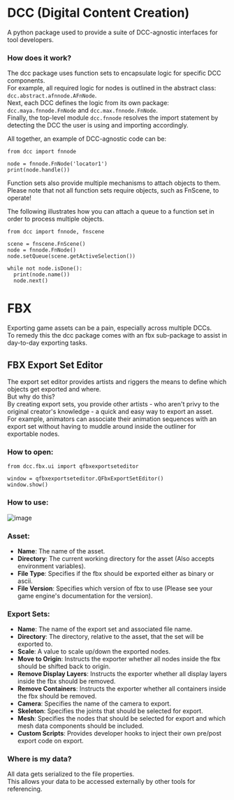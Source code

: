 # DCC (Digital Content Creation)
A python package used to provide a suite of DCC-agnostic interfaces for tool developers.

### How does it work?
The dcc package uses function sets to encapsulate logic for specific DCC components.  
For example, all required logic for nodes is outlined in the abstract class: ```dcc.abstract.afnnode.AFnNode```.  
Next, each DCC defines the logic from its own package: ```dcc.maya.fnnode.FnNode``` and ```dcc.max.fnnode.FnNode```.  
Finally, the top-level module ```dcc.fnnode``` resolves the import statement by detecting the DCC the user is using and importing accordingly.  

All together, an example of DCC-agnostic code can be:  
```
from dcc import fnnode

node = fnnode.FnNode('locator1')
print(node.handle())
```

Function sets also provide multiple mechanisms to attach objects to them.  
Please note that not all function sets require objects, such as FnScene, to operate!  

The following illustrates how you can attach a queue to a function set in order to process multiple objects.   
```
from dcc import fnnode, fnscene

scene = fnscene.FnScene()
node = fnnode.FnNode()
node.setQueue(scene.getActiveSelection())

while not node.isDone():
  print(node.name())
  node.next()
```

# FBX
Exporting game assets can be a pain, especially across multiple DCCs.  
To remedy this the dcc package comes with an fbx sub-package to assist in day-to-day exporting tasks.  

## FBX Export Set Editor
The export set editor provides artists and riggers the means to define which objects get exported and where.  
But why do this?  
By creating export sets, you provide other artists - who aren't privy to the original creator's knowledge - a quick and easy way to export an asset.  
For example, animators can associate their animation sequences with an export set without having to muddle around inside the outliner for exportable nodes. 

### How to open:

```
from dcc.fbx.ui import qfbxexportseteditor

window = qfbxexportseteditor.QFbxExportSetEditor()
window.show()
```

### How to use:

![image](https://user-images.githubusercontent.com/11181168/190901928-2e4fb610-5856-4525-b995-135014258358.png)  

### Asset:
* **Name**: The name of the asset.
* **Directory**: The current working directory for the asset (Also accepts environment variables).
* **File Type**: Specifies if the fbx should be exported either as binary or ascii.
* **File Version**: Specifies which version of fbx to use (Please see your game engine's documentation for the version).

### Export Sets:
* **Name**: The name of the export set and associated file name.
* **Directory**: The directory, relative to the asset, that the set will be exported to.
* **Scale**: A value to scale up/down the exported nodes.
* **Move to Origin**: Instructs the exporter whether all nodes inside the fbx should be shifted back to origin.
* **Remove Display Layers**: Instructs the exporter whether all display layers inside the fbx should be removed.
* **Remove Containers**: Instructs the exporter whether all containers inside the fbx should be removed.
* **Camera**: Specifies the name of the camera to export.
* **Skeleton**: Specifies the joints that should be selected for export.
* **Mesh**: Specifies the nodes that should be selected for export and which mesh data components should be included.
* **Custom Scripts**: Provides developer hooks to inject their own pre/post export code on export.

### Where is my data?
All data gets serialized to the file properties.  
This allows your data to be accessed externally by other tools for referencing.
